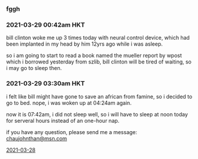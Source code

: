 ### fggh ###


### 2021-03-29 00:42am HKT ###

bill clinton woke me up 3 times today with neural control device,
which had been implanted in my head by him 12yrs ago while i 
was asleep.

so i am going to start to read a book named the mueller report 
by wpost which i borrowed yesterday from szlib, bill clinton 
will be tired of 
waiting, so i may go to sleep then.


### 2021-03-29 03:30am HKT ###

i felt like bill might have gone to save an african from famine,
so i decided to go to bed. nope, i was woken up at 04:24am again. 

now it is 07:42am, i did not sleep well, so i will have to sleep 
at noon today for serveral hours instead of an one-hour nap.



if you have any question, please send me a message:
  chaujohnthan@msn.com

[2021-03-28](20210328.md)


